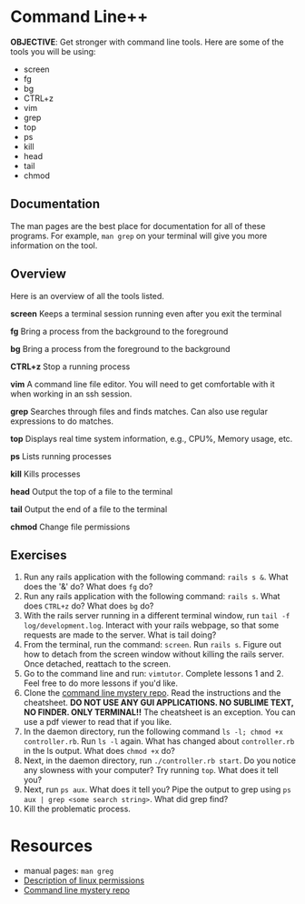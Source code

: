 # Command Line++

__OBJECTIVE__: Get stronger with command line tools.  Here are some of the tools you will be using:

* screen
* fg
* bg
* CTRL+z
* vim
* grep
* top
* ps
* kill
* head
* tail
* chmod

## Documentation

The man pages are the best place for documentation for all of these programs.  For example, ```man grep``` on your terminal will give you more information on the tool.

## Overview

Here is an overview of all the tools listed.

__screen__ Keeps a terminal session running even after you exit the terminal

__fg__ Bring a process from the background to the foreground

__bg__ Bring a process from the foreground to the background

__CTRL+z__ Stop a running process

__vim__ A command line file editor.  You will need to get comfortable with it when working in an ssh session.

__grep__ Searches through files and finds matches.  Can also use regular expressions to do matches.

__top__ Displays real time system information, e.g., CPU%, Memory usage, etc.

__ps__ Lists running processes

__kill__ Kills processes

__head__ Output the top of a file to the terminal

__tail__ Output the end of a file to the terminal

__chmod__ Change file permissions

## Exercises

1. Run any rails application with the following command:  ```rails s &```.  What does the '&' do?  What does ```fg``` do?
2. Run any rails application with the following command: ```rails s```.  What does ```CTRL+z``` do?  What does ```bg``` do?
3. With the rails server running in a different terminal window, run ```tail -f log/development.log```.  Interact with your rails webpage, so that some requests are made to the server.  What is tail doing?
4. From the terminal, run the command: ```screen```.  Run ```rails s```.  Figure out how to detach from the screen window without killing the rails server.  Once detached, reattach to the screen.
5. Go to the command line and run: ```vimtutor```.  Complete lessons 1 and 2.  Feel free to do more lessons if you'd like.
6. Clone the [command line mystery repo](https://github.com/veltman/clmystery).  Read the instructions and the cheatsheet.  __DO NOT USE ANY GUI APPLICATIONS.  NO SUBLIME TEXT, NO FINDER.  ONLY TERMINAL!!__ The cheatsheet is an exception.  You can use a pdf viewer to read that if you like.
7. In the daemon directory,  run the following command ```ls -l; chmod +x controller.rb```.  Run ```ls -l``` again. What has changed about ```controller.rb``` in the ls output.  What does ```chmod +x``` do?
8. Next, in the daemon directory, run ```./controller.rb start```.  Do you notice any slowness with your computer?  Try running ```top```.  What does it tell you?
9. Next, run ```ps aux```.  What does it tell you?  Pipe the output to grep using ```ps aux | grep <some search string>```.  What did grep find?
10. Kill the problematic process.

# Resources
* manual pages: ```man greg```
* [Description of linux permissions](http://linuxcommand.org/lts0070.php)
* [Command line mystery repo](https://github.com/veltman/clmystery)






